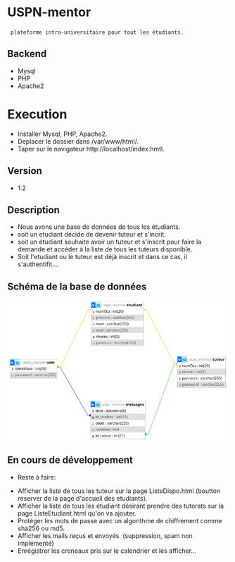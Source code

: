 # USPN-mentor
  ` plateforme intra-universitaire pour tout les étudiants.`
 
 ## Backend
 * Mysql
 * PHP
 * Apache2
 
 # Execution
 * Installer Mysql, PHP, Apache2. 
 * Deplacer le dossier dans /var/www/html/. 
 * Taper sur le navigateur http://localhost/index.hmtl. 
 
 ## Version
 * 1.2
 
 ## Description
 * Nous avons une base de données de tous les étudiants. 
 * soit un etudiant décide de devenir tuteur et s'incrit. 
 * soit un étudiant souhaite avoir un tuteur et s'inscrit pour faire la demande et accéder à la liste de tous les tuteurs disponible. 
 * Soit l'etudiant ou le tuteur est déjà inscrit et dans ce cas, il s'authentifit....
 
 ## Schéma de la base de données
 <img src=database/schema.png alt="schema"/>
 
 ## En cours de développement
 - Reste à faire: 
 * Afficher la liste de tous les tuteur sur la page ListeDispo.html (boutton reserver de la page d'accueil des etudiants). 
 * Afficher la liste de tous les étudiant désirant prendre des tutorats sur la page ListeEtudiant.html qu'on va ajouter. 
 * Protéger les mots de passe avec un algorithme de chiffrement comme sha256 ou md5. 
 * Afficher les mails reçus et envoyés. (suppression, spam non implémenté)
 * Enrégistrer les creneaux pris sur le calendrier et les afficher...	
 

 
